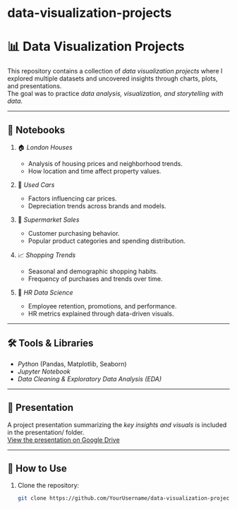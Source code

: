 # data-visualization-projects
# 📊 Data Visualization Projects

This repository contains a collection of *data visualization projects* where I explored multiple datasets and uncovered insights through charts, plots, and presentations.  
The goal was to practice *data analysis, visualization, and storytelling with data*.

---

## 📂 Notebooks

1. 🏠 *London Houses*  
   - Analysis of housing prices and neighborhood trends.  
   - How location and time affect property values.  

2. 🚗 *Used Cars*  
   - Factors influencing car prices.  
   - Depreciation trends across brands and models.  

3. 🛒 *Supermarket Sales*  
   - Customer purchasing behavior.  
   - Popular product categories and spending distribution.  

4. 📈 *Shopping Trends*  
   - Seasonal and demographic shopping habits.  
   - Frequency of purchases and trends over time.  

5. 👥 *HR Data Science*  
   - Employee retention, promotions, and performance.  
   - HR metrics explained through data-driven visuals.  

---

## 🛠 Tools & Libraries
- *Python* (Pandas, Matplotlib, Seaborn)  
- *Jupyter Notebook*  
- *Data Cleaning & Exploratory Data Analysis (EDA)*  

---

## 📑 Presentation
A project presentation summarizing the *key insights and visuals* is included in the presentation/ folder.  
[View the presentation on Google Drive](https://drive.google.com/file/d/1gVioTyWlVmj53ZsNoG_rLFN97KNXvhh4/view?usp=sharing)

---

## 🚀 How to Use
1. Clone the repository:  
   ```bash
   git clone https://github.com/YourUsername/data-visualization-projects.git
